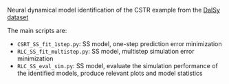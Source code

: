 Neural dynamical model identification of the CSTR example from the [DaISy dataset](https://homes.esat.kuleuven.be/~smc/daisy/daisydata.html)

The main scripts are:

 *  ``CSRT_SS_fit_1step.py``: SS model, one-step prediction error minimization
 *  ``RLC_SS_fit_multistep.py``: SS model, multistep simulation error minimization
 *  ``RLC_SS_eval_sim.py``: SS model, evaluate the simulation performance of the identified models, produce relevant plots  and model statistics

